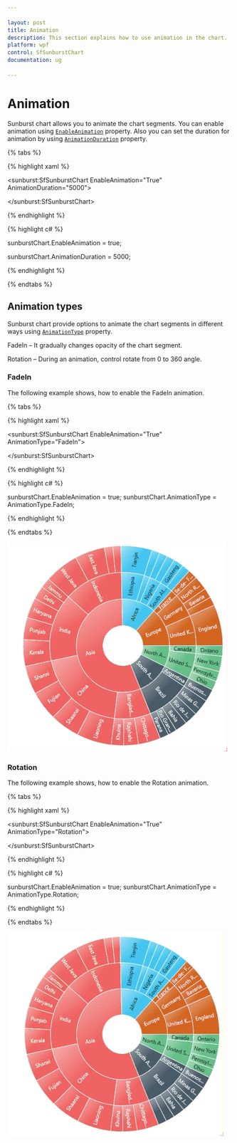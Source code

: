 ```yaml
---

layout: post
title: Animation
description: This section explains how to use animation in the chart. 
platform: wpf 
control: SfSunburstChart 
documentation: ug

---
```


# Animation

Sunburst chart allows you to animate the chart segments. You can enable animation using [`EnableAnimation`](https://help.syncfusion.com/cr/cref_files/wpf/Syncfusion.SfSunburstChart.WPF~Syncfusion.UI.Xaml.SunburstChart.SfSunburstChart~EnableAnimation.html) property. Also you can set the duration for animation by using [`AnimationDuration`](https://help.syncfusion.com/cr/cref_files/wpf/Syncfusion.SfSunburstChart.WPF~Syncfusion.UI.Xaml.SunburstChart.SfSunburstChart~AnimationDuration.html) property.

{% tabs %}

{% highlight xaml %}

 <sunburst:SfSunburstChart EnableAnimation="True" 
                          AnimationDuration="5000">

 </sunburst:SfSunburstChart>

{% endhighlight %}

{% highlight c# %}

sunburstChart.EnableAnimation = true;

sunburstChart.AnimationDuration = 5000;

{% endhighlight %}

{% endtabs %}

## Animation types

Sunburst chart provide options to animate the chart segments in different ways using [`AnimationType`](https://help.syncfusion.com/cr/cref_files/wpf/Syncfusion.SfSunburstChart.WPF~Syncfusion.UI.Xaml.SunburstChart.SfSunburstChart~AnimationType.html) property. 

FadeIn – It gradually changes opacity of the chart segment.

Rotation – During an animation, control rotate from 0 to 360 angle. 

### FadeIn

The following example shows, how to enable the FadeIn animation. 

{% tabs %}

{% highlight xaml %}

  <sunburst:SfSunburstChart EnableAnimation="True"                                
                            AnimationType="FadeIn">
                            
  </sunburst:SfSunburstChart>

{% endhighlight %}

{% highlight c# %}

sunburstChart.EnableAnimation = true;
sunburstChart.AnimationType = AnimationType.FadeIn;

{% endhighlight %}

{% endtabs %}

![](Animation_images/Animation_img1.gif)

### Rotation

The following example shows, how to enable the Rotation animation. 

{% tabs %}

{% highlight xaml %}

  <sunburst:SfSunburstChart EnableAnimation="True"                                
                            AnimationType="Rotation">

  </sunburst:SfSunburstChart>

{% endhighlight %}

{% highlight c# %}

sunburstChart.EnableAnimation = true;
sunburstChart.AnimationType = AnimationType.Rotation;

{% endhighlight %}

{% endtabs %}

![](Animation_images/Animation_img2.gif)

